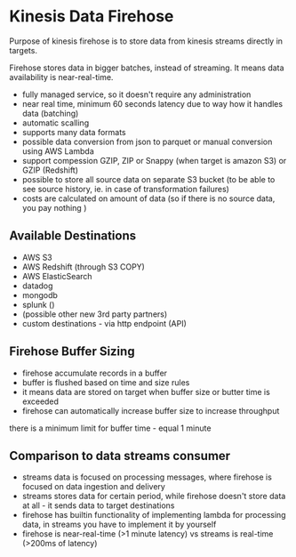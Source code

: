 # Kinesis Data Firehose
Purpose of kinesis firehose is to store data from kinesis streams directly in targets.

Firehose stores data in bigger batches, instead of streaming. It means data availability is near-real-time.

* fully managed service, so it doesn't require any administration
* near real time, minimum 60 seconds latency due to way how it handles data (batching)
* automatic scalling
* supports many data formats
* possible data conversion from json to parquet or manual conversion using AWS Lambda
* support compession GZIP, ZIP or Snappy (when target is amazon S3) or GZIP (Redshift)
* possible to store all source data on separate S3 bucket (to be able to see source history, ie. in case of transformation failures)
* costs are calculated on amount of data (so if there is no source data, you pay nothing )

## Available Destinations
* AWS S3
* AWS Redshift (through S3 COPY)
* AWS ElasticSearch
* datadog
* mongodb
* splunk ()
* (possible other new 3rd party partners)
* custom destinations - via http endpoint (API)

## Firehose Buffer Sizing
* firehose accumulate records in a buffer
* buffer is flushed based on time and size rules
* it means data are stored on target when buffer size or butter time is exceeded
* firehose can automatically increase buffer size to increase throughput

there is a minimum limit for buffer time - equal 1 minute

## Comparison to data streams consumer
* streams data is focused on processing messages, where firehose is focused on data ingestion and delivery
* streams stores data for certain period, while firehose doesn't store data at all - it sends data to target destinations
* firehose has builtin functionality of implementing lambda for processing data, in streams you have to implement it by yourself
* firehose is near-real-time (>1 minute latency) vs streams is real-time (>200ms of latency)